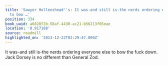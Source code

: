 ```yaml
---
title: 'Sawyer Hollenshead''s: It was-and still is-the nerds ordering everyone else
  to bow …'
position: 334
book_uuid: a6828f2b-58af-4430-ac21-b56213f05eae
location: '0.917188'
source: readmill
highlighted_on: '2013-12-22T02:29:47.000Z'
---
```


It was-and still is-the nerds ordering everyone else to bow the fuck down. Jack Dorsey is no different than General Zod.